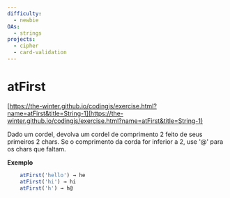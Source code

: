 ```yaml
---
difficulty:
  - newbie
OAs:
  - strings
projects:
  - cipher
  - card-validation
---
```


# atFirst

[https://the-winter.github.io/codingjs/exercise.html?name=atFirst&title=String-1](https://the-winter.github.io/codingjs/exercise.html?name=atFirst&title=String-1)

Dado um cordel, devolva um cordel de comprimento 2 feito
de seus primeiros 2 chars. Se o comprimento da corda for
inferior a 2, use '@' para os chars que faltam.

**Exemplo**

```js
    atFirst('hello') → he
    atFirst('hi') → hi
    atFirst('h') → h@
```
